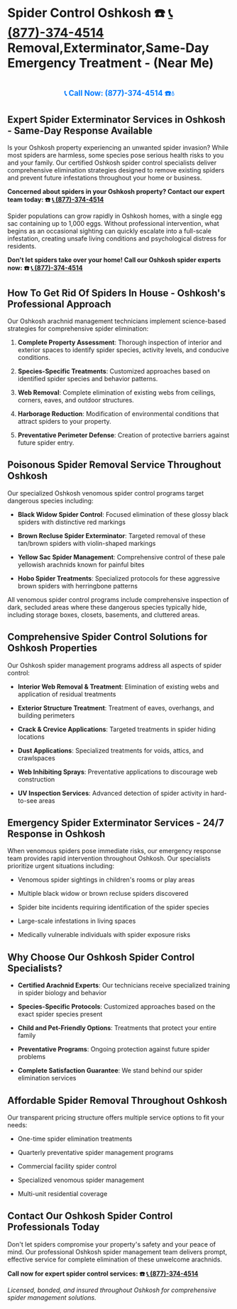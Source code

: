 # Spider Control Oshkosh ☎️ [📞 (877)-374-4514](https://pest-control-4514.netlify.app) Removal,Exterminator,Same-Day Emergency Treatment - (Near Me)
# 

<p align="center" style="font-size: 1.2em; font-weight: bold; margin: 20px 0;">
  <a href="https://pest-control-4514.netlify.app" target="_blank" style="color: #007BFF; text-decoration: none;">📞 Call Now: (877)-374-4514 ☎️💧</a>
</p>

## Expert Spider Exterminator Services in Oshkosh - Same-Day Response Available

Is your Oshkosh property experiencing an unwanted spider invasion? While most spiders are harmless, some species pose serious health risks to you and your family. Our certified Oshkosh spider control specialists deliver comprehensive elimination strategies designed to remove existing spiders and prevent future infestations throughout your home or business.

**Concerned about spiders in your Oshkosh property? Contact our expert team today: ☎️ [📞 (877)-374-4514](https://pest-control-4514.netlify.app)**

Spider populations can grow rapidly in Oshkosh homes, with a single egg sac containing up to 1,000 eggs. Without professional intervention, what begins as an occasional sighting can quickly escalate into a full-scale infestation, creating unsafe living conditions and psychological distress for residents.

**Don't let spiders take over your home! Call our Oshkosh spider experts now: ☎️ [📞 (877)-374-4514](https://pest-control-4514.netlify.app)**

## How To Get Rid Of Spiders In House - Oshkosh's Professional Approach

Our Oshkosh arachnid management technicians implement science-based strategies for comprehensive spider elimination:

1. **Complete Property Assessment**: Thorough inspection of interior and exterior spaces to identify spider species, activity levels, and conducive conditions.

2. **Species-Specific Treatments**: Customized approaches based on identified spider species and behavior patterns.

3. **Web Removal**: Complete elimination of existing webs from ceilings, corners, eaves, and outdoor structures.

4. **Harborage Reduction**: Modification of environmental conditions that attract spiders to your property.

5. **Preventative Perimeter Defense**: Creation of protective barriers against future spider entry.

## Poisonous Spider Removal Service Throughout Oshkosh

Our specialized Oshkosh venomous spider control programs target dangerous species including:

- **Black Widow Spider Control**: Focused elimination of these glossy black spiders with distinctive red markings

- **Brown Recluse Spider Exterminator**: Targeted removal of these tan/brown spiders with violin-shaped markings

- **Yellow Sac Spider Management**: Comprehensive control of these pale yellowish arachnids known for painful bites

- **Hobo Spider Treatments**: Specialized protocols for these aggressive brown spiders with herringbone patterns

All venomous spider control programs include comprehensive inspection of dark, secluded areas where these dangerous species typically hide, including storage boxes, closets, basements, and cluttered areas.

## Comprehensive Spider Control Solutions for Oshkosh Properties

Our Oshkosh spider management programs address all aspects of spider control:

- **Interior Web Removal & Treatment**: Elimination of existing webs and application of residual treatments

- **Exterior Structure Treatment**: Treatment of eaves, overhangs, and building perimeters

- **Crack & Crevice Applications**: Targeted treatments in spider hiding locations

- **Dust Applications**: Specialized treatments for voids, attics, and crawlspaces

- **Web Inhibiting Sprays**: Preventative applications to discourage web construction

- **UV Inspection Services**: Advanced detection of spider activity in hard-to-see areas

## Emergency Spider Exterminator Services - 24/7 Response in Oshkosh

When venomous spiders pose immediate risks, our emergency response team provides rapid intervention throughout Oshkosh. Our specialists prioritize urgent situations including:

- Venomous spider sightings in children's rooms or play areas

- Multiple black widow or brown recluse spiders discovered

- Spider bite incidents requiring identification of the spider species

- Large-scale infestations in living spaces

- Medically vulnerable individuals with spider exposure risks

## Why Choose Our Oshkosh Spider Control Specialists?

- **Certified Arachnid Experts**: Our technicians receive specialized training in spider biology and behavior

- **Species-Specific Protocols**: Customized approaches based on the exact spider species present

- **Child and Pet-Friendly Options**: Treatments that protect your entire family

- **Preventative Programs**: Ongoing protection against future spider problems

- **Complete Satisfaction Guarantee**: We stand behind our spider elimination services

## Affordable Spider Removal Throughout Oshkosh

Our transparent pricing structure offers multiple service options to fit your needs:

- One-time spider elimination treatments

- Quarterly preventative spider management programs

- Commercial facility spider control

- Specialized venomous spider management

- Multi-unit residential coverage

## Contact Our Oshkosh Spider Control Professionals Today

Don't let spiders compromise your property's safety and your peace of mind. Our professional Oshkosh spider management team delivers prompt, effective service for complete elimination of these unwelcome arachnids.

**Call now for expert spider control services: ☎️ [📞 (877)-374-4514](https://pest-control-4514.netlify.app)**

*Licensed, bonded, and insured throughout Oshkosh for comprehensive spider management solutions.*
